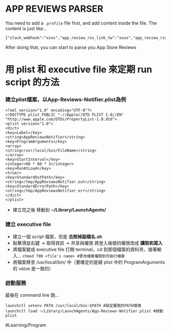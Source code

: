 # APP REVIEWS PARSER

You need to add a  `.profile`  file first, and add content inside the file. The content is just like…
```
{"slack_webhook":"xxxx","app_review_rss_link_tw":"xxxx","app_review_rss_link_jp":"xxxx","app_review_rss_link_us":"xxxx"}
```

After doing that,  you can start to parse you App Store Reviews

# 用 plist 和 executive file 來定期 run script 的方法
### 建立plist檔案，以App-Reviews-Notifier.plist為例
```
<?xml version="1.0" encoding="UTF-8"?>
<!DOCTYPE plist PUBLIC "-//Apple//DTD PLIST 1.0//EN" "http://www.apple.com/DTDs/PropertyList-1.0.dtd">
<plist version="1.0">
<dict>
<key>Label</key>
<string>AppReviewsNotifier</string>
<key>ProgramArguments</key>
<array>
<string>/usr/local/bin/FileName</string>
</array>
<key>StartInterval</key>
<integer>60 * 60 * 3</integer>
<key>RunAtLoad</key>
<true/>
<key>StandardOutPath</key>
<string>/tmp/AppReviewsNotifier.out</string>
<key>StandardErrorPath</key>
<string>/tmp/AppReviewsNotifier.err</string>
</dict>
</plist>
```

- 建立完之後 移動到  **~/Library/LaunchAgents/** 

### 建立 executive file
- 建立一個 script 檔案，但是 **去除掉副檔名.sh**
- 點擊滑鼠右鍵 -> 取得資訊 -> 共享與權限
將登入帳號的權限改成 **讀取和寫入**
- 將檔案變成 executive file
打開 terminal，cd 到那個檔案的資料夾，接著輸入...
`chmod 700 <file's name> #更改檔案權限到可執行檔案`
- 將檔案移至 /usr/local/bin/ 中（要確定的是跟 plist 中的 ProgramArguments 的 value 是一致的）

### 啟動服務
最後在 command line 跑...
```
launchctl setenv PATH /usr/local/bin:$PATH #設定要跑的PATH環境
launchctl load ~/Library/LaunchAgents/App-Reviews-Notifier.plist #啟動plist
```

#Learning/Program
